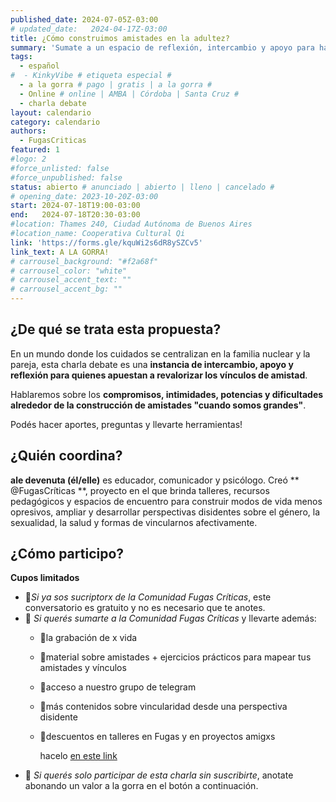 ```yaml
---
published_date: 2024-07-05Z-03:00
# updated_date:   2024-04-17Z-03:00
title: ¿Cómo construimos amistades en la adultez?
summary: 'Sumate a un espacio de reflexión, intercambio y apoyo para hablar de los desafíos y potencias alrededor de la construcción de amistades "cuando somos grandes"'
tags:
  - español
#  - KinkyVibe # etiqueta especial #
  - a la gorra # pago | gratis | a la gorra #
  - Online # online | AMBA | Córdoba | Santa Cruz #
  - charla debate
layout: calendario
category: calendario
authors:
  - FugasCriticas
featured: 1
#logo: 2
#force_unlisted: false
#force_unpublished: false
status: abierto # anunciado | abierto | lleno | cancelado #
# opening_date: 2023-10-20Z-03:00
start: 2024-07-18T19:00-03:00
end:   2024-07-18T20:30-03:00
#location: Thames 240, Ciudad Autónoma de Buenos Aires
#location_name: Cooperativa Cultural Qi
link: 'https://forms.gle/kquWi2s6dR8ySZCv5'
link_text: A LA GORRA!
# carrousel_background: "#f2a68f"
# carrousel_color: "white"
# carrousel_accent_text: ""
# carrousel_accent_bg: ""
---
```


## ¿De qué se trata esta propuesta?

En un mundo donde los cuidados se centralizan en la familia nuclear y la pareja, esta charla debate es una **instancia de intercambio, apoyo y reflexión para quienes apuestan a revalorizar los vínculos de amistad**.

Hablaremos sobre los **compromisos, intimidades, potencias y dificultades alrededor de la construcción de amistades "cuando somos grandes"**.

Podés hacer aportes, preguntas y llevarte herramientas!

## ¿Quién coordina?

**ale devenuta (él/elle)** es educador, comunicador y psicólogo. Creó ** @FugasCríticas **, proyecto en el que brinda talleres, recursos pedagógicos y espacios de encuentro para construir modos de vida menos opresivos, ampliar y desarrollar perspectivas disidentes sobre el género, la sexualidad, la salud y formas de vincularnos afectivamente.

## ¿Cómo participo? 

**Cupos limitados**

- 💫*Si ya sos sucriptorx de la Comunidad Fugas Críticas*, este conversatorio es gratuito y no es necesario que te anotes.
- 💫 *Si querés sumarte a la Comunidad Fugas Críticas* y llevarte además:
  - 🌈la grabación de x vida
  - 🌈material sobre amistades + ejercicios prácticos para mapear tus amistades y vínculos
  - 🌈acceso a nuestro grupo de telegram 
  - 🌈más contenidos sobre vincularidad desde una perspectiva disidente
  - 🌈descuentos en talleres en Fugas y en proyectos amigxs
    
    hacelo [en este link](https://fugascriticas.com/suscripcion)
- 💫 *Si querés solo participar de esta charla sin suscribirte*, anotate abonando un valor a la gorra en el botón a continuación.